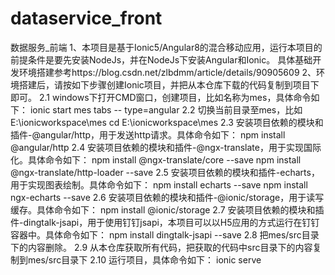 # dataservice_front
数据服务_前端
1、本项目是基于Ionic5/Angular8的混合移动应用，运行本项目的前提条件是要先安装NodeJs，并在NodeJs下安装Angular和Ionic。
   具体基础开发环境搭建参考https://blog.csdn.net/zlbdmm/article/details/90905609
2、环境搭建后，请按如下步骤创建Ionic项目，并把从本仓库下载的代码复制到项目下即可。
  2.1 windows下打开CMD窗口，创建项目，比如名称为mes，具体命令如下：
  ionic start mes tabs -- type=angular
  2.2 切换当前目录至mes，比如E:\ionicworkspace\mes
  cd E:\ionicworkspace\mes
  2.3 安装项目依赖的模块和插件-@angular/http，用于发送http请求。具体命令如下：
  npm install @angular/http
  2.4 安装项目依赖的模块和插件-@ngx-translate，用于实现国际化。具体命令如下：
  npm install @ngx-translate/core --save
  npm install @ngx-translate/http-loader --save
  2.5 安装项目依赖的模块和插件-echarts，用于实现图表绘制。具体命令如下：
  npm install echarts --save
  npm install ngx-echarts --save
  2.6 安装项目依赖的模块和插件-@ionic/storage，用于读写缓存。具体命令如下：
  npm install @ionic/storage
  2.7 安装项目依赖的模块和插件-dingtalk-jsapi，用于使用钉钉jsapi，本项目可以以H5应用的方式运行在钉钉容器中。具体命令如下：
  npm install dingtalk-jsapi --save
  2.8 把mes/src目录下的内容删除。
  2.9 从本仓库获取所有代码，把获取的代码中src目录下的内容复制到mes/src目录下
  2.10 运行项目，具体命令如下：
  ionic serve

